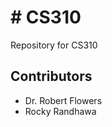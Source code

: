 <h1># CS310</h1>
Repository for CS310 
<h2>Contributors</h2>
<ul>
  <li>Dr. Robert Flowers</li>
  <li>Rocky Randhawa</li>
</ul>
